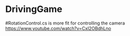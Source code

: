 # DrivingGame

#RotationControl.cs is more fit for controlling the camera
https://www.youtube.com/watch?v=CxI2OBdhLno
